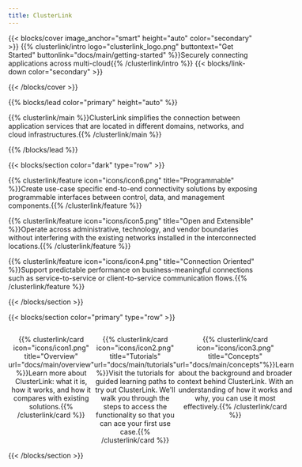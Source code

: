```yaml
---
title: ClusterLink
---
```


{{< blocks/cover image_anchor="smart" height="auto" color="secondary" >}}
 {{% clusterlink/intro logo="clusterlink_logo.png" buttontext="Get Started" buttonlink="docs/main/getting-started" %}}Securely connecting<br />applications across multi-cloud{{% /clusterlink/intro %}}
 {{< blocks/link-down color="secondary" >}}

{{< /blocks/cover >}}

{{% blocks/lead color="primary" height="auto" %}}

{{% clusterlink/main %}}ClusterLink simplifies the connection between application services that are located in different domains, networks, and cloud infrastructures.{{% /clusterlink/main %}}

{{% /blocks/lead %}}

{{< blocks/section color="dark" type="row" >}}

{{% clusterlink/feature icon="icons/icon6.png" title="Programmable" %}}Create use-case specific end-to-end connectivity solutions by exposing programmable interfaces between control, data, and management components.{{% /clusterlink/feature %}}

{{% clusterlink/feature icon="icons/icon5.png" title="Open and Extensible" %}}Operate across administrative, technology, and vendor boundaries without interfering with the existing networks installed in the interconnected locations.{{% /clusterlink/feature %}}

{{% clusterlink/feature icon="icons/icon4.png" title="Connection Oriented" %}}Support predictable performance on business-meaningful connections such as service-to-service or client-to-service communication flows.{{% /clusterlink/feature %}}

{{< /blocks/section >}}

{{< blocks/section color="primary" type="row" >}}
<div width="100%" align="center" style="display: flex; background-image: url('backgrounds/section4.jpg'); background-size: 100%; <!--border-style: solid;-->">

{{% clusterlink/card icon="icons/icon1.png" title="Overview" url="docs/main/overview" %}}Learn more about ClusterLink: what it is, how it works, and how it compares with existing solutions.{{% /clusterlink/card %}}

{{% clusterlink/card icon="icons/icon2.png" title="Tutorials" url="docs/main/tutorials" %}}Visit the tutorials for guided learning paths to try out ClusterLink. We'll walk you through the steps to access the functionality so that you can ace your first use case.{{% /clusterlink/card %}}

{{% clusterlink/card icon="icons/icon3.png" title="Concepts" url="docs/main/concepts"%}}Learn about the background and broader context behind ClusterLink. With an understanding of how it works and why, you can use it most effectively.{{% /clusterlink/card %}}

</div>
{{< /blocks/section >}}
